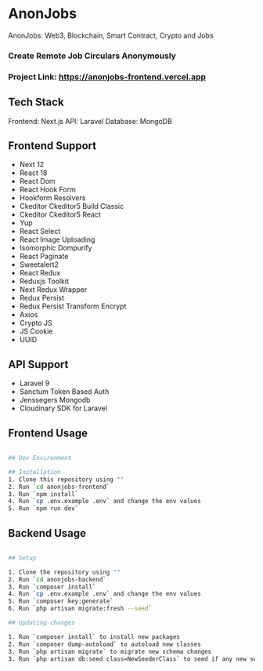 # AnonJobs
AnonJobs: Web3, Blockchain, Smart Contract, Crypto and Jobs

### Create Remote Job Circulars Anonymously

### Project Link: https://anonjobs-frontend.vercel.app

## Tech Stack
Frontend: Next.js
API: Laravel
Database: MongoDB

## Frontend Support
- Next 12
- React 18
- React Dom
- React Hook Form
- Hookform Resolvers
- Ckeditor Ckeditor5 Build Classic
- Ckeditor Ckeditor5 React
- Yup
- React Select
- React Image Uploading
- Isomorphic Dompurify
- React Paginate
- Sweetalert2
- React Redux
- Reduxjs Toolkit
- Next Redux Wrapper
- Redux Persist
- Redux Persist Transform Encrypt
- Axios
- Crypto JS
- JS Cookie
- UUID

## API Support
- Laravel 9
- Sanctum Token Based Auth
- Jenssegers Mongodb
- Cloudinary SDK for Laravel


## Frontend Usage

```bash

## Dev Environment

## Installation
1. Clone this repository using ""
2. Run `cd anonjobs-frontend`
3. Run `npm install`
4. Run `cp .env.example .env` and change the env values
5. Run `npm run dev`
```

## Backend Usage
```bash

## Setup

1. Clone the repository using ""
2. Run `cd anonjobs-backend`
3. Run `composer install`
4. Run `cp .env.example .env` and change the env values
5. Run `composer key:generate`
6. Run `php artisan migrate:fresh --seed`

## Updating changes

1. Run `composer install` to install new packages
2. Run `composer dump-autoload` to autoload new classes
3. Run `php artisan migrate` to migrate new schema changes
3. Run `php artisan db:seed class=NewSeederClass` to seed if any new seeder file is added. Replace `NewSeederCl